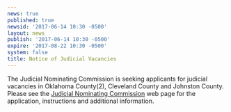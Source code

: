 ```yaml
---
news: true
published: true
newsid: '2017-06-14 10:30 -0500'
layout: news
publish: '2017-06-14 10:30 -0500'
expire: '2017-08-22 10:30 -0500'
system: false
title: Notice of Judicial Vacancies
---
```

The Judicial Nominating Commission is seeking applicants for judicial vacancies in Oklahoma County(2), Cleveland County and Johnston County. Please see the <a href="http://www.oscn.net/jnc/about" target="_blank">Judicial Nominating Commission</a> web page for the application, instructions and additional information.
